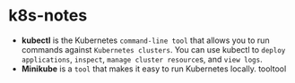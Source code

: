 # k8s-notes

 - **kubectl**  is the Kubernetes `command-line tool` that allows you to run commands against `Kubernetes clusters`. You can use kubectl to `deploy applications`, `inspect`, `manage cluster resource`s, and `view logs`.
 - **Minikube** is a `tool` that makes it easy to run Kubernetes locally. 
tooltool

